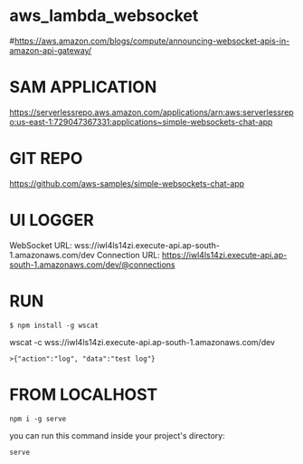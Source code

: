 # aws_lambda_websocket

#https://aws.amazon.com/blogs/compute/announcing-websocket-apis-in-amazon-api-gateway/


# SAM APPLICATION 
https://serverlessrepo.aws.amazon.com/applications/arn:aws:serverlessrepo:us-east-1:729047367331:applications~simple-websockets-chat-app



# GIT REPO
https://github.com/aws-samples/simple-websockets-chat-app

# UI LOGGER
WebSocket URL: wss://iwl4ls14zi.execute-api.ap-south-1.amazonaws.com/dev
Connection URL: https://iwl4ls14zi.execute-api.ap-south-1.amazonaws.com/dev/@connections

# RUN

```$ npm install -g wscat```

wscat -c wss://iwl4ls14zi.execute-api.ap-south-1.amazonaws.com/dev

```>{"action":"log", "data":"test log"}```

# FROM LOCALHOST

```npm i -g serve```

you can run this command inside your project's directory:

```serve```

